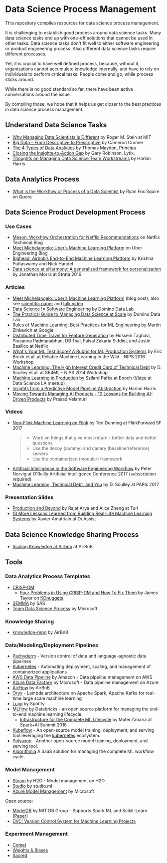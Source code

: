 # Data Science Process Management

This repository compiles resources for data science process management.

It is challenging to establish good process around data science tasks. Many data science tasks end up with one-off solutions that cannot be used in other tasks. Data science tasks don't fit well to either software engineering or product engineering process. Also different data science tasks require different processes.

Yet, it is crucial to have well defined process, because, without it, organizations cannot accumulate knowledge internally, and have to rely on individuals to perform critical tasks. People come and go, while process sticks around.

While there is no good standard so far, there have been active conversations around the issue. 

By compiling those, we hope that it helps us get closer to the best practices in data science process management.

## Understand Data Science Tasks

* [Why Managing Data Scientists Is Different](http://sloanreview.mit.edu/article/why-managing-data-scientists-is-different/) by Roger M. Stein at MIT
* [Big Data – From Descriptive to Prescriptive](http://www.miprofs.com/big-data-descriptive-to-predictive/) by Cameron Cramer
* [The 4 Types of Data Analytics](http://www.kdnuggets.com/2017/07/4-types-data-analytics.html) by Thomas Maydon, Principa
* [Closing the Insights-to-Action Gap](http://www.kdnuggets.com/2017/09/closing-insights-action-gap.html) by Gary Robinson, Lytix.
* [Thoughts on Managing Data Science Team Workstreams](https://medium.com/@HarlanH/thoughts-on-managing-data-science-team-workstreams-and-a-shiny-app-f2b25549946f) by Harlan Harris

## Data Analytics Process

* [What is the Workflow or Process of a Data Scientist](https://www.quora.com/What-is-the-workflow-or-process-of-a-data-scientist/answer/Ryan-Fox-Squire?srid=pJh7) by Ryan Fox Squire on Quora

## Data Science Product Development Process

### Use Cases

* [Meson: Workflow Orchestration for Netflix Recommendations](https://medium.com/netflix-techblog/meson-workflow-orchestration-for-netflix-recommendations-fc932625c1d9) on Netflix Technical Blog
* [Meet Michelangelo: Uber’s Machine Learning Platform](https://eng.uber.com/michelangelo/) on Uber Engineering Blog
* [Bighead: Airbnb’s End-to-End Machine Learning Platform](https://www.slideshare.net/FeiChen29/ml-platform-q1-meetup-airbnbs-endtoend-machine-learning-infrastructure) by Krishna Puttaswamy and Nick Handel
* [Data science at eHarmony: A generalized framework for personalization](https://conferences.oreilly.com/strata/strata-ny-2016/public/schedule/detail/51731) by Jonathan Morra at Strata 2016

### Articles

* [Meet Michelangelo: Uber’s Machine Learning Platform](https://eng.uber.com/michelangelo/) (blog post); also see [scientific paper](http://proceedings.mlr.press/v67/li17a.html) and [talk video](https://youtu.be/MpnszJ_3Ong)
* [Data Science != Software Engineering](https://blog.dominodatalab.com/data-science-software-engineering/) by Domino Data Lab
* [The Practical Guide to Managing Data Science at Scale](https://insidebigdata.com/white-paper/practical-guide-managing-data-science-scale/) by Domino Data Lab
* [Rules of Machine Learning: Best Practices for ML Engineering](http://martin.zinkevich.org/rules_of_ml/rules_of_ml.pdf) by Martin Zinkevich at Google
* [Distributed Time Travel for Feature Generation](https://medium.com/netflix-techblog/distributed-time-travel-for-feature-generation-389cccdd3907) by Hossein Taghavi, Prasanna Padmanabhan, DB Tsai, Faisal Zakaria Siddiqi, and Justin Basilico at Netflix
* [What's Your ML Test Score? A Rubric for ML Production Systems](https://research.google.com/pubs/pub45742.html) by Eric Breck et al. at Reliable Machine Learning in the Wild - NIPS 2016 Workshop
* [Machine Learning: The High Interest Credit Card of Technical Debt](https://research.google.com/pubs/pub43146.html) by D. Sculley et al. at SE4ML - NIPS 2014 Workshop
* [Machine Learning in Production](https://github.com/szilard/ml-prod) by Szilard Pafka at Epoch ([Video](https://www.youtube.com/watch?v=2BTl2maXvFk) at Data Science LA meetup)
* [Insights from a Predictive Model Pipeline Abstraction](https://medium.com/@HarlanH/insights-from-a-predictive-model-pipeline-abstraction-c8b47fd406da) by Harlan Harris
* [Moving Towards Managing AI Products - 10 Lessons for Building AI-Driven Products](https://blog.insightdatascience.com/moving-towards-managing-ai-products-5268c5e9ecf2) by Prasad Velamuri

### Videos

* [Non-Flink Machine Learning on Flink](https://www.youtube.com/watch?v=fZXQZNKFUVE) by Ted Dunning at FlinkForward SF 2017
  > * Work on things that give most return - better data and better questions
  > * Use the decoy (dummy) and canary (baseline/reference) servers
  > * Use the containerized (modular) framework
* [Artificial Intelligence in the Software Engineering Workflow](https://www.safaribooksonline.com/library/view/oreilly-artificial-intelligence/9781491976289/video311928.html) by Peter Norvig at O'Reilly Artificial Intelligence Conference 2017 (subscription required)
* [Machine Learning, Technical Debt, and You](https://youtu.be/V18AsBIHlWs) by D. Sculley at PAPIs 2017

### Presentation Slides

* [Production and Beyond](https://www.slideshare.net/turi-inc/model-management) by Rajat Arya and Alice Zheng at Turi
* [10 More Lessons Learned from Building Real-Life Machine Learning Systems](https://chatbotnewsdaily.com/10-more-lessons-learned-from-building-real-life-ml-systems-part-i-b309cafc7b5e) by Xavier Amatriain at Dr.Assist

## Data Science Knowledge Sharing Process

* [Scaling Knowledge at Airbnb](https://medium.com/airbnb-engineering/scaling-knowledge-at-airbnb-875d73eff091) at AirBnB

## Tools

### Data Analytics Process Templates

* [CRISP-DM](https://en.wikipedia.org/wiki/Cross_Industry_Standard_Process_for_Data_Mining)
  * [Four Problems in Using CRISP-DM and How To Fix Them](http://www.kdnuggets.com/2017/01/four-problems-crisp-dm-fix.html) by James Taylor on [KDnuggets](http://www.kdnuggets.com/)
* [SEMMA](https://en.wikipedia.org/wiki/SEMMA) by SAS
* [Team Data Science Process](https://github.com/Azure/Microsoft-TDSP) by Microsoft

### Knowledge Sharing

* [knowledge-repo](https://github.com/airbnb/knowledge-repo) by AirBnB

### Data/Modeling/Deployment Pipelines

* [Pachyderm](http://www.pachyderm.io/index.html) - Version control of data and language-agnostic data pipelines
* [Kubernetes](https://kubernetes.io/) - Automating deployment, scaling, and management of containerized applications
* [AWS Data Pipeline](https://aws.amazon.com/datapipeline/) by Amazon - Data pipeline management on AWS
* [Azure Data Factory](https://azure.microsoft.com/en-us/services/data-factory/) by Microsoft - Data pipeline management on Azure
* [AirFlow](https://github.com/apache/incubator-airflow) by AirBnB
* [Oryx](https://github.com/OryxProject/oryx) - Lambda architecture on Apache Spark, Apache Kafka for real-time large scale machine learning
* [Luigi](https://github.com/spotify/luigi) by Spotify
* [MLflow](https://mlflow.org/) by Databricks - an open source platform for managing the end-to-end machine learning lifecycle.
  * [Infrastructure for the Complete ML Lifecycle](https://vimeo.com/274266886#t=33s) by Matei Zaharia at Spark+AI Summit 2018
* [Kubeflow](https://www.kubeflow.org/) - An open-source model training, deployment, and serving tool leveraging the [kubernetes](https://kubernetes.io/) ecosystem.
* [Polyaxon](https://polyaxon.com/) - Another open-source model training, deployment, and serving tool.
* [Algorithmia](https://algorithmia.com/) A SaaS solution for managing the complete ML workflow cycle.

### Model Management

* [Steam](https://www.h2o.ai/steam/) by H2O - Model management on H2O
* [Studio](http://studio.ml/) by studio.ml
* [Azure Model Management](https://docs.microsoft.com/en-us/azure/machine-learning/desktop-workbench/deployment-setup-configuration) by Microsoft

Open source:

* [ModelDB](https://mitdbg.github.io/modeldb/) by MIT DB Group - Supports Spark ML and Scikit-Learn ([Paper](http://dx.doi.org/10.1145/2939502.2939516))
* [DVC: Version Control System for Machine Learning Projects](https://dvc.org/)

### Experiment Management

* [Comet](https://comet-ml.com/)
* [Weights & Biases](https://www.wandb.com/)
* [Sacred](https://github.com/IDSIA/sacred)